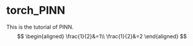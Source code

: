 # torch_PINN

This is the tutorial of PINN. 
$$
\begin{aligned}
\frac{1}{2}&=1\\
\frac{1}{2}&=2
\end{aligned}
$$
